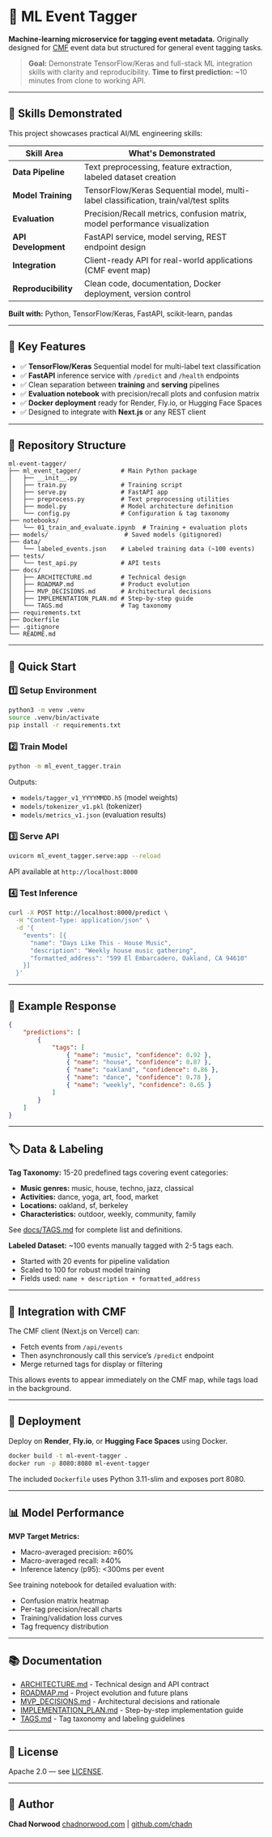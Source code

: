 # 🧠 ML Event Tagger

**Machine-learning microservice for tagging event metadata.**
Originally designed for [CMF](https://cmf.chadnorwood.com) event data but structured for general event tagging tasks.

> **Goal:** Demonstrate TensorFlow/Keras and full-stack ML integration skills with clarity and reproducibility.
> **Time to first prediction:** ~10 minutes from clone to working API.

---

## 🎯 Skills Demonstrated

This project showcases practical AI/ML engineering skills:

| Skill Area          | What's Demonstrated                                                                  |
| ------------------- | ------------------------------------------------------------------------------------ |
| **Data Pipeline**   | Text preprocessing, feature extraction, labeled dataset creation                     |
| **Model Training**  | TensorFlow/Keras Sequential model, multi-label classification, train/val/test splits |
| **Evaluation**      | Precision/Recall metrics, confusion matrix, model performance visualization          |
| **API Development** | FastAPI service, model serving, REST endpoint design                                 |
| **Integration**     | Client-ready API for real-world applications (CMF event map)                         |
| **Reproducibility** | Clean code, documentation, Docker deployment, version control                        |

**Built with:** Python, TensorFlow/Keras, FastAPI, scikit-learn, pandas

---

## 🧩 Key Features

-   ✅ **TensorFlow/Keras** Sequential model for multi-label text classification
-   ✅ **FastAPI** inference service with `/predict` and `/health` endpoints
-   ✅ Clean separation between **training** and **serving** pipelines
-   ✅ **Evaluation notebook** with precision/recall plots and confusion matrix
-   ✅ **Docker deployment** ready for Render, Fly.io, or Hugging Face Spaces
-   ✅ Designed to integrate with **Next.js** or any REST client

---

## 🧱 Repository Structure

```
ml-event-tagger/
├── ml_event_tagger/           # Main Python package
│   ├── __init__.py
│   ├── train.py               # Training script
│   ├── serve.py               # FastAPI app
│   ├── preprocess.py          # Text preprocessing utilities
│   ├── model.py               # Model architecture definition
│   └── config.py              # Configuration & tag taxonomy
├── notebooks/
│   └── 01_train_and_evaluate.ipynb  # Training + evaluation plots
├── models/                     # Saved models (gitignored)
├── data/
│   └── labeled_events.json    # Labeled training data (~100 events)
├── tests/
│   └── test_api.py            # API tests
├── docs/
│   ├── ARCHITECTURE.md        # Technical design
│   ├── ROADMAP.md             # Product evolution
│   ├── MVP_DECISIONS.md       # Architectural decisions
│   ├── IMPLEMENTATION_PLAN.md # Step-by-step guide
│   └── TAGS.md                # Tag taxonomy
├── requirements.txt
├── Dockerfile
├── .gitignore
└── README.md
```

---

## 🚀 Quick Start

### 1️⃣ Setup Environment

```bash
python3 -m venv .venv
source .venv/bin/activate
pip install -r requirements.txt
```

### 2️⃣ Train Model

```bash
python -m ml_event_tagger.train
```

Outputs:

-   `models/tagger_v1_YYYYMMDD.h5` (model weights)
-   `models/tokenizer_v1.pkl` (tokenizer)
-   `models/metrics_v1.json` (evaluation results)

### 3️⃣ Serve API

```bash
uvicorn ml_event_tagger.serve:app --reload
```

API available at `http://localhost:8000`

### 4️⃣ Test Inference

```bash
curl -X POST http://localhost:8000/predict \
  -H "Content-Type: application/json" \
  -d '{
    "events": [{
      "name": "Days Like This - House Music",
      "description": "Weekly house music gathering",
      "formatted_address": "599 El Embarcadero, Oakland, CA 94610"
    }]
  }'
```

---

## 🧠 Example Response

```json
{
    "predictions": [
        {
            "tags": [
                { "name": "music", "confidence": 0.92 },
                { "name": "house", "confidence": 0.87 },
                { "name": "oakland", "confidence": 0.86 },
                { "name": "dance", "confidence": 0.78 },
                { "name": "weekly", "confidence": 0.65 }
            ]
        }
    ]
}
```

---

## 🏷️ Data & Labeling

**Tag Taxonomy:** 15-20 predefined tags covering event categories:

-   **Music genres:** music, house, techno, jazz, classical
-   **Activities:** dance, yoga, art, food, market
-   **Locations:** oakland, sf, berkeley
-   **Characteristics:** outdoor, weekly, community, family

See [docs/TAGS.md](docs/TAGS.md) for complete list and definitions.

**Labeled Dataset:** ~100 events manually tagged with 2-5 tags each.

-   Started with 20 events for pipeline validation
-   Scaled to 100 for robust model training
-   Fields used: `name + description + formatted_address`

---

## 🧩 Integration with CMF

The CMF client (Next.js on Vercel) can:

-   Fetch events from `/api/events`
-   Then asynchronously call this service’s `/predict` endpoint
-   Merge returned tags for display or filtering

This allows events to appear immediately on the CMF map, while tags load in the background.

---

## 🧰 Deployment

Deploy on **Render**, **Fly.io**, or **Hugging Face Spaces** using Docker.

```bash
docker build -t ml-event-tagger .
docker run -p 8080:8080 ml-event-tagger
```

The included `Dockerfile` uses Python 3.11-slim and exposes port 8080.

---

## 📊 Model Performance

**MVP Target Metrics:**

-   Macro-averaged precision: ≥60%
-   Macro-averaged recall: ≥40%
-   Inference latency (p95): <300ms per event

See training notebook for detailed evaluation with:

-   Confusion matrix heatmap
-   Per-tag precision/recall charts
-   Training/validation loss curves
-   Tag frequency distribution

---

## 📚 Documentation

-   [ARCHITECTURE.md](docs/ARCHITECTURE.md) - Technical design and API contract
-   [ROADMAP.md](docs/ROADMAP.md) - Project evolution and future plans
-   [MVP_DECISIONS.md](docs/MVP_DECISIONS.md) - Architectural decisions and rationale
-   [IMPLEMENTATION_PLAN.md](docs/IMPLEMENTATION_PLAN.md) - Step-by-step implementation guide
-   [TAGS.md](docs/TAGS.md) - Tag taxonomy and labeling guidelines

---

## 📄 License

Apache 2.0 — see [LICENSE](LICENSE).

---

## 🧭 Author

**Chad Norwood**
[chadnorwood.com](https://chadnorwood.com) | [github.com/chadn](https://github.com/chadn)
